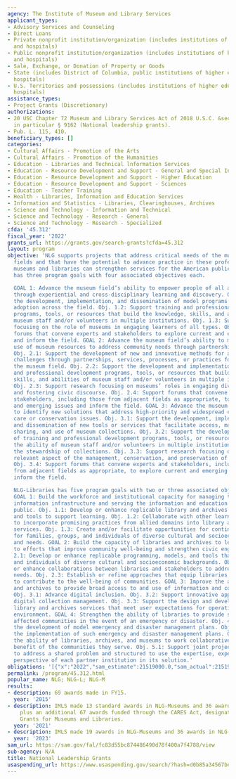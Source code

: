 ```yaml
---
agency: The Institute of Museum and Library Services
applicant_types:
- Advisory Services and Counseling
- Direct Loans
- Private nonprofit institution/organization (includes institutions of higher education
  and hospitals)
- Public nonprofit institution/organization (includes institutions of higher education
  and hospitals)
- Sale, Exchange, or Donation of Property or Goods
- State (includes District of Columbia, public institutions of higher education and
  hospitals)
- U.S. Territories and possessions (includes institutions of higher education and
  hospitals)
assistance_types:
- Project Grants (Discretionary)
authorizations:
- 20 USC Chapter 72 Museum and Library Services Act of 2018 U.S.C. &sect; § 9101-9176,
  in particular § 9162 (National leadership grants).
- Pub. L. 115, 410.
beneficiary_types: []
categories:
- Cultural Affairs - Promotion of the Arts
- Cultural Affairs - Promotion of the Humanities
- Education - Libraries and Technical lnformation Services
- Education - Resource Development and Support - General and Special Interest Organizations
- Education - Resource Development and Support - Higher Education
- Education - Resource Development and Support - Sciences
- Education - Teacher Training
- Health - Libraries, Information and Education Services
- Information and Statistics - Libraries, Clearinghouses, Archives
- Science and Technology - Information and Technical
- Science and Technology - Research - General
- Science and Technology - Research - Specialized
cfda: '45.312'
fiscal_year: '2022'
grants_url: https://grants.gov/search-grants?cfda=45.312
layout: program
objective: 'NLG supports projects that address critical needs of the museum and library
  fields and that have the potential to advance practice in these professions so that
  museums and libraries can strengthen services for the American public. NLG-Museums
  has three program goals with four associated objectives each.

  GOAL 1: Advance the museum field’s ability to empower people of all ages and backgrounds
  through experiential and cross-disciplinary learning and discovery. Obj. 1.1: Support
  the development, implementation, and dissemination of model programs that facilitate
  adoption across the field. Obj. 1.2: Support training and professional development
  programs, tools, or resources that build the knowledge, skills, and abilities of
  museum staff and/or volunteers in multiple institutions. Obj. 1.3: Support research
  focusing on the role of museums in engaging learners of all types. Obj. 1.4: Support
  forums that convene experts and stakeholders to explore current and emerging issues
  and inform the field. GOAL 2: Advance the museum field’s ability to maximize the
  use of museum resources to address community needs through partnerships and collaborations.
  Obj. 2.1: Support the development of new and innovative methods for addressing community
  challenges through partnerships, services, processes, or practices for use across
  the museum field. Obj. 2.2: Support the development and implementation of training
  and professional development programs, tools, or resources that build the knowledge,
  skills, and abilities of museum staff and/or volunteers in multiple institutions.
  Obj. 2.3: Support research focusing on museums’ roles in engaging diverse audiences
  and fostering civic discourse. Obj. 2.4: Support forums that convene experts and
  stakeholders, including those from adjacent fields as appropriate, to explore current
  and emerging issues and inform the field. GOAL 3: Advance the museum field’s ability
  to identify new solutions that address high-priority and widespread collections
  care or conservation issues. Obj. 3.1: Support the development, implementation,
  and dissemination of new tools or services that facilitate access, management, preservation,
  sharing, and use of museum collections. Obj. 3.2: Support the development and implementation
  of training and professional development programs, tools, or resources that impact
  the ability of museum staff and/or volunteers in multiple institutions to improve
  the stewardship of collections. Obj. 3.3: Support research focusing on any broadly
  relevant aspect of the management, conservation, and preservation of collections.
  Obj. 3.4: Support forums that convene experts and stakeholders, including those
  from adjacent fields as appropriate, to explore current and emerging issues and
  inform the field.

  NLG-Libraries has five program goals with two or three associated objectives each.
  GOAL 1: Build the workforce and institutional capacity for managing the national
  information infrastructure and serving the information and education needs of the
  public. Obj. 1.1: Develop or enhance replicable library and archives programs, models,
  and tools to support learning. Obj. 1.2: Collaborate with other learning organizations
  to incorporate promising practices from allied domains into library and archives
  services. Obj. 1.3: Create and/or facilitate opportunities for continuous learning
  for families, groups, and individuals of diverse cultural and socioeconomic backgrounds
  and needs. GOAL 2: Build the capacity of libraries and archives to lead and contribute
  to efforts that improve community well-being and strengthen civic engagement. Obj.
  2.1: Develop or enhance replicable programming, models, and tools that engage communities
  and individuals of diverse cultural and socioeconomic backgrounds. Obj. 2.2: Develop
  or enhance collaborations between libraries and stakeholders to address community
  needs. Obj. 2.3: Establish or refine approaches that equip libraries and archives
  to contribute to the well-being of communities. GOAL 3: Improve the ability of libraries
  and archives to provide broad access to and use of information and collections.
  Obj. 3.1: Advance digital inclusion. Obj. 3.2: Support innovative approaches to
  digital collection management. Obj. 3.3: Support the design and development of online
  library and archives services that meet user expectations for operating in an online
  environment. GOAL 4: Strengthen the ability of libraries to provide services to
  affected communities in the event of an emergency or disaster. Obj. 4.1: Support
  the development of model emergency and disaster management plans. Obj. 4.2: Support
  the implementation of such emergency and disaster management plans. GOAL 5: Strengthen
  the ability of libraries, archives, and museums to work collaboratively for the
  benefit of the communities they serve. Obj. 5.1: Support joint projects designed
  to address a shared problem and structured to use the expertise, experience, and
  perspective of each partner institution in its solution.'
obligations: '[{"x":"2022","sam_estimate":21519000.0,"sam_actual":21519000.0,"usa_spending_actual":34526891.7},{"x":"2023","sam_estimate":24635000.0,"sam_actual":0.0,"usa_spending_actual":24372012.08},{"x":"2024","sam_estimate":25635000.0,"sam_actual":0.0,"usa_spending_actual":24724422.150000002}]'
permalink: /program/45.312.html
popular_name: NLG; NLG-L; NLG-M
results:
- description: 69 awards made in FY15.
  year: '2015'
- description: IMLS made 13 standard awards in NLG-Museums and 36 awards in NLG-Libraries
    plus an additional 67 awards funded through the CARES Act, designated CARES Act
    Grants for Museums and Libraries.
  year: '2021'
- description: IMLS made 19 awards in NLG-Museums and 36 awards in NLG-Libraries.
  year: '2023'
sam_url: https://sam.gov/fal/fc83d55bc874486490d78f400a7f4788/view
sub-agency: N/A
title: National Leadership Grants
usaspending_url: https://www.usaspending.gov/search/?hash=d0b85a34567be1c3792c781a1a006765
---
```

